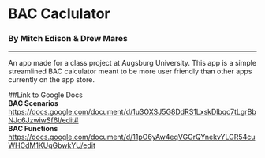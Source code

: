 # BAC Caclulator
  ### By Mitch Edison & Drew Mares
--------
An app made for a class project at Augsburg University. This app is a simple streamlined BAC calculator meant to be more user friendly than other apps currently on the app store. 


##Link to Google Docs <br>
**BAC Scenarios**
https://docs.google.com/document/d/1u3OXSJ5G8DdRS1LxskDlbqc7tLgrBbNJc6JzwiwSf6I/edit#
<br>
**BAC Functions**
https://docs.google.com/document/d/11pO6yAw4eqVGGrQYnekvYLGR54cuWHCdM1KUqGbwkYU/edit
